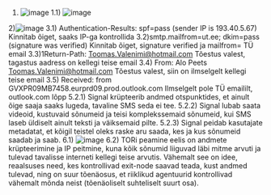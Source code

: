 1) ![image](https://github.com/JoosepPodekrat/Andmeturve2024/assets/144919619/36249cba-6f4d-45e8-a524-767afc3f4486)
1.1) ![image](https://github.com/JoosepPodekrat/Andmeturve2024/assets/144919619/0faebf42-a127-49ff-b18c-54fc449bce8d)


2)![image](https://github.com/JoosepPodekrat/Andmeturve2024/assets/144919619/9d372760-2295-4e1a-a1fd-cc460db3caea)
3.1) Authentication-Results: spf=pass (sender IP is 193.40.5.67) Kinnitab õiget, saaks IP-ga kontrollida
3.2)smtp.mailfrom=ut.ee; dkim=pass (signature was verified) Kinnitab õiget, signature verified ja mailfrom= TÜ email
3.3)1Return-Path: Toomas.Valenimi@hotmail.com Tõestus valest, tagastus aadress on kellegi teise email
3.4) From: Alo Peets <Toomas.Valenimi@hotmail.com> Tõestus valest, siin on ilmselgelt kellegi teise email
3.5) Received: from GVXPR09MB7458.eurprd09.prod.outlook.com Ilmselgelt pole TÜ emaililt, outlook.com lõpp
5.2.1) Signal krüpteerib andmed otspunktides, et ainult õige saaja saaks lugeda, tavaline SMS seda ei tee.
5.2.2) Signal lubab saata videoid, kustuvaid sõnumeid ja teisi komplekssemaid sõnumeid, kui SMS laseb üldiselt ainult teksti ja väiksemaid pilte.
5.2.3) Signal peidab kasutajate metadatat, et kõigil teistel oleks raske aru saada, kes ja kus sõnumeid saadab ja saab.
6.1) 
![image](https://github.com/JoosepPodekrat/Andmeturve2024/assets/144919619/737c4642-34ea-438f-bc81-a033fadef997)
6.2) TORi peamine eelis on andmete krüpteerimine ja IP peitmine, kuna kõik sõnumid liiguvad läbi mitme arvuti ja tulevad tavalisse interneti kellegi teise arvutis. Vähemalt see on idee, reaalsuses need, kes kontrollivad exit-node saavad teada, kust andmed tulevad, ning on suur tõenäosus, et riiklikud agentuurid kontrollivad vähemalt mõnda neist (tõenäoliselt suhteliselt suurt osa).



